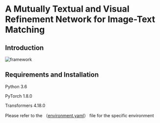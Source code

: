 # A Mutually Textual and Visual Refinement Network for Image-Text Matching

## Introduction

![framework](TVRN/imgs/framework.png)

## Requirements and Installation

Python	3.6

PyTorch	1.8.0

Transformers	4.18.0

Please refer to the （[environment.yaml](TVRN/environment.yaml)） file for the specific environment



